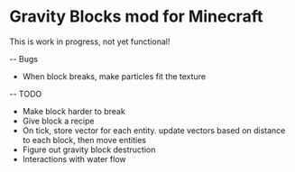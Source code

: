 # Gravity Blocks mod for Minecraft

This is work in progress, not yet functional!

-- Bugs
* When block breaks, make particles fit the texture

-- TODO
* Make block harder to break
* Give block a recipe
* On tick, store vector for each entity. update vectors based on distance to each block, then move entities
* Figure out gravity block destruction
* Interactions with water flow
